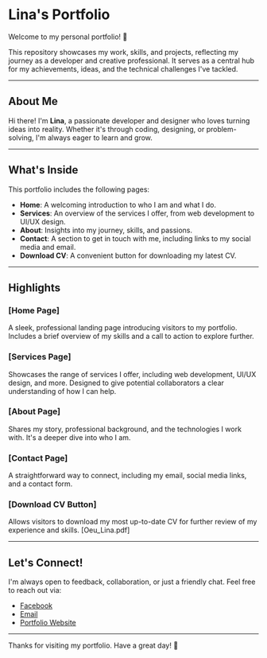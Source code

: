 # Lina's Portfolio

Welcome to my personal portfolio! 🎉  

This repository showcases my work, skills, and projects, reflecting my journey as a developer and creative professional. It serves as a central hub for my achievements, ideas, and the technical challenges I've tackled.

---

## About Me

Hi there! I'm **Lina**, a passionate developer and designer who loves turning ideas into reality. Whether it's through coding, designing, or problem-solving, I'm always eager to learn and grow.

---

## What's Inside

This portfolio includes the following pages:

- **Home**: A welcoming introduction to who I am and what I do.
- **Services**: An overview of the services I offer, from web development to UI/UX design.
- **About**: Insights into my journey, skills, and passions.
- **Contact**: A section to get in touch with me, including links to my social media and email.
- **Download CV**: A convenient button for downloading my latest CV.

---

## Highlights

### [Home Page]
A sleek, professional landing page introducing visitors to my portfolio. Includes a brief overview of my skills and a call to action to explore further.

### [Services Page]
Showcases the range of services I offer, including web development, UI/UX design, and more. Designed to give potential collaborators a clear understanding of how I can help.

### [About Page]
Shares my story, professional background, and the technologies I work with. It's a deeper dive into who I am.

### [Contact Page]
A straightforward way to connect, including my email, social media links, and a contact form.

### [Download CV Button]
Allows visitors to download my most up-to-date CV for further review of my experience and skills.
[Oeu_Lina.pdf]

---

## Let's Connect!

I'm always open to feedback, collaboration, or just a friendly chat. Feel free to reach out via:

- [Facebook](https://facebook.com/Lina)
- [Email](mailto:lina567556@gmail.com)
- [Portfolio Website](#)

---

Thanks for visiting my portfolio. Have a great day! 🌟
